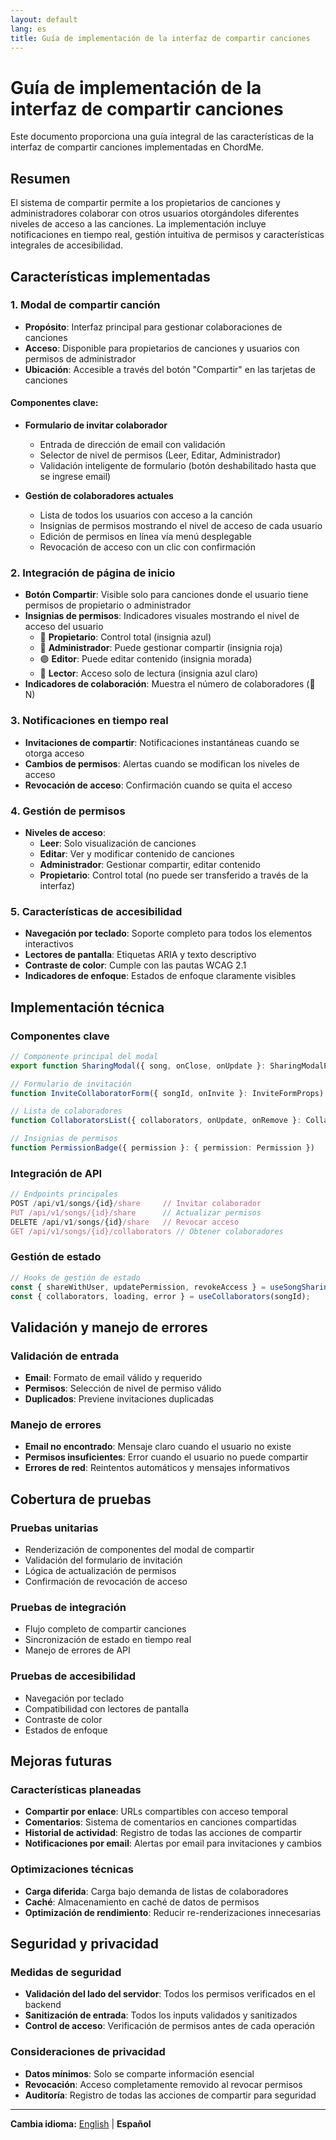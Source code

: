 ```yaml
---
layout: default
lang: es
title: Guía de implementación de la interfaz de compartir canciones
---
```


# Guía de implementación de la interfaz de compartir canciones

Este documento proporciona una guía integral de las características de la interfaz de compartir canciones implementadas en ChordMe.

## Resumen

El sistema de compartir permite a los propietarios de canciones y administradores colaborar con otros usuarios otorgándoles diferentes niveles de acceso a las canciones. La implementación incluye notificaciones en tiempo real, gestión intuitiva de permisos y características integrales de accesibilidad.

## Características implementadas

### 1. Modal de compartir canción
- **Propósito**: Interfaz principal para gestionar colaboraciones de canciones
- **Acceso**: Disponible para propietarios de canciones y usuarios con permisos de administrador
- **Ubicación**: Accesible a través del botón "Compartir" en las tarjetas de canciones

#### Componentes clave:
- **Formulario de invitar colaborador**
  - Entrada de dirección de email con validación
  - Selector de nivel de permisos (Leer, Editar, Administrador)
  - Validación inteligente de formulario (botón deshabilitado hasta que se ingrese email)

- **Gestión de colaboradores actuales**
  - Lista de todos los usuarios con acceso a la canción
  - Insignias de permisos mostrando el nivel de acceso de cada usuario
  - Edición de permisos en línea vía menú desplegable
  - Revocación de acceso con un clic con confirmación

### 2. Integración de página de inicio
- **Botón Compartir**: Visible solo para canciones donde el usuario tiene permisos de propietario o administrador
- **Insignias de permisos**: Indicadores visuales mostrando el nivel de acceso del usuario
  - 🔵 **Propietario**: Control total (insignia azul)
  - 🔴 **Administrador**: Puede gestionar compartir (insignia roja)
  - 🟣 **Editor**: Puede editar contenido (insignia morada)
  - 🔵 **Lector**: Acceso solo de lectura (insignia azul claro)
- **Indicadores de colaboración**: Muestra el número de colaboradores (👥 N)

### 3. Notificaciones en tiempo real
- **Invitaciones de compartir**: Notificaciones instantáneas cuando se otorga acceso
- **Cambios de permisos**: Alertas cuando se modifican los niveles de acceso
- **Revocación de acceso**: Confirmación cuando se quita el acceso

### 4. Gestión de permisos
- **Niveles de acceso**:
  - **Leer**: Solo visualización de canciones
  - **Editar**: Ver y modificar contenido de canciones
  - **Administrador**: Gestionar compartir, editar contenido
  - **Propietario**: Control total (no puede ser transferido a través de la interfaz)

### 5. Características de accesibilidad
- **Navegación por teclado**: Soporte completo para todos los elementos interactivos
- **Lectores de pantalla**: Etiquetas ARIA y texto descriptivo
- **Contraste de color**: Cumple con las pautas WCAG 2.1
- **Indicadores de enfoque**: Estados de enfoque claramente visibles

## Implementación técnica

### Componentes clave
```typescript
// Componente principal del modal
export function SharingModal({ song, onClose, onUpdate }: SharingModalProps)

// Formulario de invitación
function InviteCollaboratorForm({ songId, onInvite }: InviteFormProps)

// Lista de colaboradores
function CollaboratorsList({ collaborators, onUpdate, onRemove }: CollaboratorsProps)

// Insignias de permisos
function PermissionBadge({ permission }: { permission: Permission })
```

### Integración de API
```typescript
// Endpoints principales
POST /api/v1/songs/{id}/share     // Invitar colaborador
PUT /api/v1/songs/{id}/share      // Actualizar permisos
DELETE /api/v1/songs/{id}/share   // Revocar acceso
GET /api/v1/songs/{id}/collaborators // Obtener colaboradores
```

### Gestión de estado
```typescript
// Hooks de gestión de estado
const { shareWithUser, updatePermission, revokeAccess } = useSongSharing(songId);
const { collaborators, loading, error } = useCollaborators(songId);
```

## Validación y manejo de errores

### Validación de entrada
- **Email**: Formato de email válido y requerido
- **Permisos**: Selección de nivel de permiso válido
- **Duplicados**: Previene invitaciones duplicadas

### Manejo de errores
- **Email no encontrado**: Mensaje claro cuando el usuario no existe
- **Permisos insuficientes**: Error cuando el usuario no puede compartir
- **Errores de red**: Reintentos automáticos y mensajes informativos

## Cobertura de pruebas

### Pruebas unitarias
- Renderización de componentes del modal de compartir
- Validación del formulario de invitación
- Lógica de actualización de permisos
- Confirmación de revocación de acceso

### Pruebas de integración
- Flujo completo de compartir canciones
- Sincronización de estado en tiempo real
- Manejo de errores de API

### Pruebas de accesibilidad
- Navegación por teclado
- Compatibilidad con lectores de pantalla
- Contraste de color
- Estados de enfoque

## Mejoras futuras

### Características planeadas
- **Compartir por enlace**: URLs compartibles con acceso temporal
- **Comentarios**: Sistema de comentarios en canciones compartidas
- **Historial de actividad**: Registro de todas las acciones de compartir
- **Notificaciones por email**: Alertas por email para invitaciones y cambios

### Optimizaciones técnicas
- **Carga diferida**: Carga bajo demanda de listas de colaboradores
- **Caché**: Almacenamiento en caché de datos de permisos
- **Optimización de rendimiento**: Reducir re-renderizaciones innecesarias

## Seguridad y privacidad

### Medidas de seguridad
- **Validación del lado del servidor**: Todos los permisos verificados en el backend
- **Sanitización de entrada**: Todos los inputs validados y sanitizados
- **Control de acceso**: Verificación de permisos antes de cada operación

### Consideraciones de privacidad
- **Datos mínimos**: Solo se comparte información esencial
- **Revocación**: Acceso completamente removido al revocar permisos
- **Auditoría**: Registro de todas las acciones de compartir para seguridad

---

**Cambia idioma:** [English](sharing-ui-guide.md) | **Español**